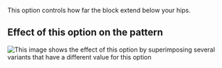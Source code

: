 This option controls how far the block extend below your hips.

## Effect of this option on the pattern

![This image shows the effect of this option by superimposing several variants that have a different value for this option](yuri\_lengthbonus\_sample.svg "Effect of this option on the pattern")
